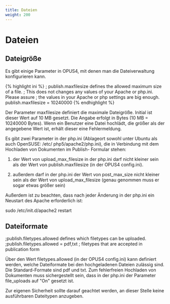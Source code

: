 ```yaml
---
title: Dateien
weight: 200
---
```


# Dateien

## Dateigröße

Es gibt einige Parameter in OPUS4, mit denen man die Dateiverwaltung konfigurieren kann.

{% highlight ini %}
; publish.maxfilesize defines the allowed maximum size of a file.
; This does not changes any values of your Apache or php.ini. Please assure
; the values in your Apache or php settings are big enough.
publish.maxfilesize = 10240000
{% endhighlight %}

Der Parameter maxfilesize definiert die maximale Dateigröße. Initial ist dieser Wert auf 10 MB
gesetzt. Die Angabe erfolgt in Bytes (10 MB = 10240000 Bytes). Wenn ein Benutzer eine Datei
hochlädt, die größer als der angegebene Wert ist, erhält dieser eine Fehlermeldung.

Es gibt zwei Parameter in der php.ini (Ablageort sowohl unter Ubuntu als auch OpenSUSE: /etc/
php5/apache2/php.ini), die in Verbindung mit dem Hochladen von Dokumenten im Publish-
Formular stehen:

1. der Wert von upload_max_filesize in der php.ini darf nicht kleiner sein als der Wert von
publish.maxfilesize (in der OPUS4 config.ini).

2. außerdem darf in der php.ini der Wert von post_max_size nicht kleiner sein als der Wert von
upload_max_filesize (genau genommen muss er sogar etwas größer sein)

Außerdem ist zu beachten, dass nach jeder Änderung in der php.ini ein Neustart des Apache
erforderlich ist:

sudo /etc/init.d/apache2 restart

## Dateiformate

;publish.filetypes.allowed defines which filetypes can be uploaded.
;publish.filetypes.allowed = pdf,txt ; filetypes that are accepted in
publication form

Über den Wert filetypes.allowed (in der OPUS4 config.ini) kann definiert werden, welche
Dateiformate bei den hochgeladenen Dateien zulässig sind. Die Standard-Formate sind pdf und txt.
Zum fehlerfreien Hochladen von Dokumenten muss sichergestellt sein, dass in der php.ini der
Parameter file_uploads auf "On" gesetzt ist.

<p class="warning">
Zur eigenen Sicherheit sollte darauf geachtet werden, an dieser Stelle keine ausführbaren
Dateitypen anzugeben.
</p>
